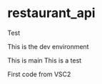 # restaurant_api

Test

This is the dev environment

This is main
This is a test

First code from VSC2